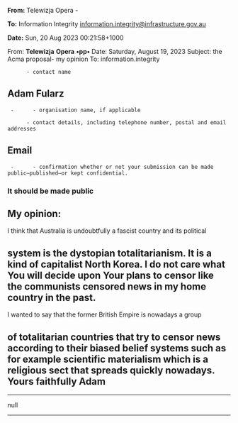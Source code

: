 **From:** Telewizja Opera    -

**To:** Information Integrity [<information.integrity@infrastructure.gov.au>](mailto:information.integrity@infrastructure.gov.au)

**Date:** Sun, 20 Aug 2023 00:21:58+1000

From: **Telewizja** **Opera** **•pp•**
Date: Saturday, August 19, 2023
Subject: the Acma proposal- my opinion
To: information.integrity

          - contact name

## Adam Fularz

     -      - organisation name, if applicable

          - contact details, including telephone number, postal and email addresses

## Email

     -      - confirmation whether or not your submission can be made public—published—or kept confidential.

### It should be made public

## My opinion:

I think that Australia is undoubtfully a fascist country and its political
## system is the dystopian totalitarianism. It is a kind of capitalist North Korea. I do not care what You will decide upon Your plans to censor like the communists censored news in my home country in the past.

I wanted to say that the former British Empire is nowadays a group
## of totalitarian countries that try to censor news according to their biased belief systems such as for example scientific materialism which is a religious sect that spreads quickly nowadays. Yours faithfully Adam


-----

null


-----

